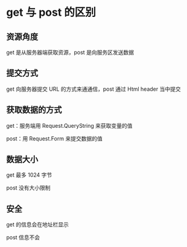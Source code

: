 # get 与 post 的区别

## 资源角度

get 是从服务器端获取资源，post 是向服务区发送数据

## 提交方式

get 向服务器提交 URL 的方式来通通信，post 通过 Html header 当中提交

## 获取数据的方式

get：服务端用 Request.QueryString 来获取变量的值

post：用 Request.Form 来提交数据的值

## 数据大小

get 最多 1024 字节

post 没有大小限制

## 安全

get 的信息会在地址栏显示

post 信息不会
